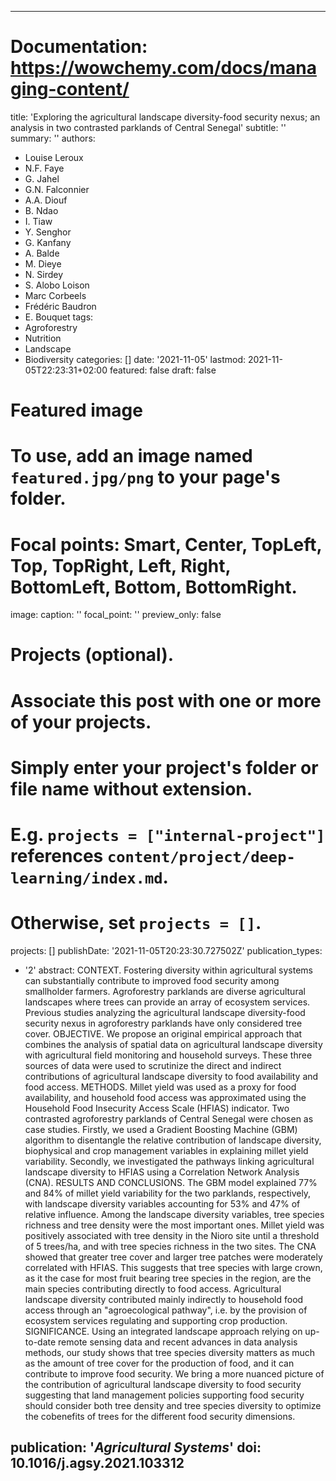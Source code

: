 
---
# Documentation: https://wowchemy.com/docs/managing-content/

title: 'Exploring the agricultural landscape diversity-food security nexus; an
analysis in two contrasted parklands of Central Senegal'
subtitle: ''
summary: ''
authors:
- Louise Leroux
- N.F. Faye
- G. Jahel
- G.N. Falconnier
- A.A. Diouf
- B. Ndao
- I. Tiaw
- Y. Senghor
- G. Kanfany
- A. Balde
- M. Dieye
- N. Sirdey
- S. Alobo Loison
- Marc Corbeels
- Frédéric Baudron
- E. Bouquet
tags:
- Agroforestry
- Nutrition
- Landscape
- Biodiversity
categories: []
date: '2021-11-05'
lastmod: 2021-11-05T22:23:31+02:00
featured: false
draft: false

# Featured image
# To use, add an image named `featured.jpg/png` to your page's folder.
# Focal points: Smart, Center, TopLeft, Top, TopRight, Left, Right, BottomLeft, Bottom, BottomRight.
image:
  caption: ''
  focal_point: ''
  preview_only: false

# Projects (optional).
#   Associate this post with one or more of your projects.
#   Simply enter your project's folder or file name without extension.
#   E.g. `projects = ["internal-project"]` references `content/project/deep-learning/index.md`.
#   Otherwise, set `projects = []`.
projects: []
publishDate: '2021-11-05T20:23:30.727502Z'
publication_types:
- '2'
abstract: CONTEXT. Fostering diversity within agricultural systems can substantially contribute to improved food security among smallholder farmers. Agroforestry parklands are diverse agricultural landscapes where trees can provide an array of ecosystem services. Previous studies analyzing the agricultural landscape diversity-food security nexus in agroforestry parklands have only considered tree cover. OBJECTIVE. We propose an original empirical approach that combines the analysis of spatial data on agricultural landscape diversity with agricultural field monitoring and household surveys. These three sources of data were used to scrutinize the direct and indirect contributions of agricultural landscape diversity to food availability and food access. METHODS. Millet yield was used as a proxy for food availability, and household food access was approximated using the Household Food Insecurity Access Scale (HFIAS) indicator. Two contrasted agroforestry parklands of Central Senegal were chosen as case studies. Firstly, we used a Gradient Boosting Machine (GBM) algorithm to disentangle the relative contribution of landscape diversity, biophysical and crop management variables in explaining millet yield variability. Secondly, we investigated the pathways linking agricultural landscape diversity to HFIAS using a Correlation Network Analysis (CNA). RESULTS AND CONCLUSIONS. The GBM model explained 77% and 84% of millet yield variability for the two parklands, respectively, with landscape diversity variables accounting for 53% and 47% of relative influence. Among the landscape diversity variables, tree species richness and tree density were the most important ones. Millet yield was positively associated with tree density in the Nioro site until a threshold of 5 trees/ha, and with tree species richness in the two sites. The CNA showed that greater tree cover and larger tree patches were moderately correlated with HFIAS. This suggests that tree species with large crown, as it the case for most fruit bearing tree species in the region, are the main species contributing directly to food access. Agricultural landscape diversity contributed mainly indirectly to household food access through an "agroecological pathway", i.e. by the provision of ecosystem services regulating and supporting crop production. SIGNIFICANCE. Using an integrated landscape approach relying on up-to-date remote sensing data and recent advances in data analysis methods, our study shows that tree species diversity matters as much as the amount of tree cover for the production of food, and it can contribute to improve food security. We bring a more nuanced picture of the contribution of agricultural landscape diversity to food security suggesting that land management policies supporting food security should consider both tree density and tree species diversity to optimize the cobenefits of trees for the different food security dimensions.

publication: '*Agricultural Systems*'
doi: 10.1016/j.agsy.2021.103312
---
